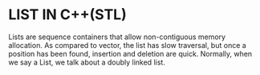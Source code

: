 # LIST IN C++(STL)
Lists are sequence containers that allow non-contiguous memory allocation. As compared to vector, the list has slow traversal, but once a position has been found, insertion and deletion are quick. Normally, when we say a List, we talk about a doubly linked list.
